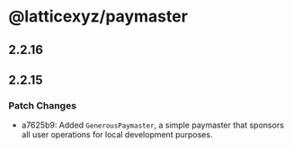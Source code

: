 # @latticexyz/paymaster

## 2.2.16

## 2.2.15

### Patch Changes

- a7625b9: Added `GenerousPaymaster`, a simple paymaster that sponsors all user operations for local development purposes.
